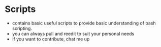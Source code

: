 # Scripts

- contains basic useful scripts to provide basic understanding of bash scripting.
- you can always pull and reedit to suit your personal needs
- if you want to contribute, chat me up 
